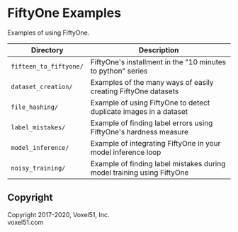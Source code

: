 # FiftyOne Examples

Examples of using FiftyOne.

| Directory              | Description                                                            |
| ---------------------- | ---------------------------------------------------------------------- |
| `fifteen_to_fiftyone/` | FiftyOne's installment in the "10 minutes to python" series            |
| `dataset_creation/`    | Examples of the many ways of easily creating FiftyOne datasets         |
| `file_hashing/`        | Example of using FiftyOne to detect duplicate images in a dataset      |
| `label_mistakes/`      | Example of finding label errors using FiftyOne's hardness measure      |
| `model_inference/`     | Example of integrating FiftyOne in your model inference loop           |
| `noisy_training/`      | Example of finding label mistakes during model training using FiftyOne |

## Copyright

Copyright 2017-2020, Voxel51, Inc.<br> voxel51.com
